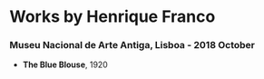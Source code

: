 # Works by Henrique Franco

### Museu Nacional de Arte Antiga, Lisboa - 2018 October
- **The Blue Blouse**, 1920
